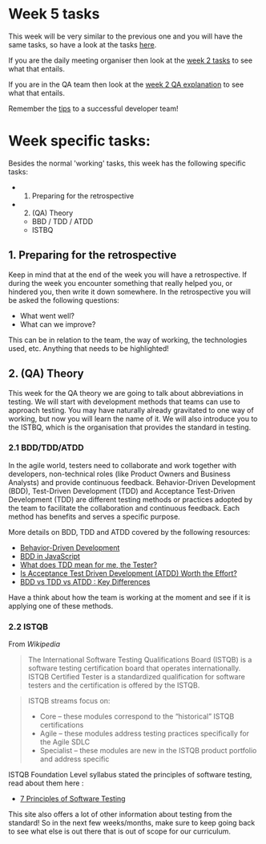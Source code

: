 # Week 5 tasks

This week will be very similar to the previous one and you will have the same tasks, so have a look at the tasks [here](../week2/MAKEME.md).

If you are the daily meeting organiser then look at the [week 2 tasks](../week2/MAKEME.md) to see what that entails.

If you are in the QA team then look at the [week 2 QA explanation](../week2/MAKEME.md) to see what that entails.

Remember the [tips](../TIPS.md) to a successful developer team!

# Week specific tasks:

Besides the normal 'working' tasks, this week has the following specific tasks:

- 1. Preparing for the retrospective
- 2. (QA) Theory
  - BBD / TDD / ATDD
  - ISTBQ

## 1. Preparing for the retrospective

Keep in mind that at the end of the week you will have a retrospective. If during the week you encounter something that really helped you, or hindered you, then write it down somewhere. In the retrospective you will be asked the following questions:

- What went well?
- What can we improve?

This can be in relation to the team, the way of working, the technologies used, etc. Anything that needs to be highlighted!

## 2. (QA) Theory

This week for the QA theory we are going to talk about abbreviations in testing. We will start with development methods that teams can use to approach testing. You may have naturally already gravitated to one way of working, but now you will learn the name of it. We will also introduce you to the ISTBQ, which is the organisation that provides the standard in testing.

### 2.1 BDD/TDD/ATDD

In the agile world, testers need to collaborate and work together with developers, non-technical roles (like Product Owners and Business Analysts) and provide continuous feedback. Behavior-Driven Development (BDD), Test-Driven Development (TDD) and Acceptance Test-Driven Development (TDD) are different testing methods or practices adopted by the team to facilitate the collaboration and continuous feedback. Each method has benefits and serves a specific purpose.

More details on BDD, TDD and ATDD covered by the following resources:

- [Behavior-Driven Development](https://www.linkedin.com/learning/behavior-driven-development/collaboration-with-behavior-driven-development-bdd)
- [BDD in JavaScript](https://www.sitepoint.com/bdd-javascript-cucumber-gherkin/)
- [What does TDD mean for me, the Tester?](https://www.ministryoftesting.com/dojo/series/the-testing-planet-archive/lessons/what-does-tdd-mean-for-me-the-tester)
- [Is Acceptance Test Driven Development (ATDD) Worth the Effort?](https://www.ministryoftesting.com/dojo/lessons/is-acceptance-test-driven-development-atdd-worth-the-effort)
- [BDD vs TDD vs ATDD : Key Differences](https://www.browserstack.com/guide/tdd-vs-bdd-vs-atdd)

Have a think about how the team is working at the moment and see if it is applying one of these methods.

### 2.2 ISTQB

From _Wikipedia_

> The International Software Testing Qualifications Board (ISTQB) is a software testing certification board that operates internationally. ISTQB Certified Tester is a standardized qualification for software testers and the certification is offered by the ISTQB.

> ISTQB streams focus on:
>
> - Core – these modules correspond to the “historical” ISTQB certifications
> - Agile – these modules address testing practices specifically for the Agile SDLC
> - Specialist – these modules are new in the ISTQB product portfolio and address specific

ISTQB Foundation Level syllabus stated the principles of software testing, read about them here :

- [7 Principles of Software Testing](https://www.toolsqa.com/software-testing/principles-of-software-testing/)

This site also offers a lot of other information about testing from the standard! So in the next few weeks/months, make sure to keep going back to see what else is out there that is out of scope for our curriculum.
